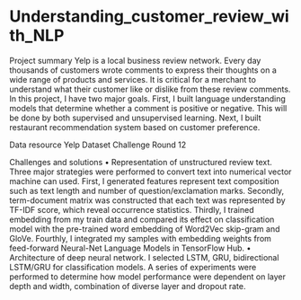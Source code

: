 # Understanding_customer_review_with_NLP

Project summary
Yelp is a local business review network.  Every day thousands of customers wrote comments to express their thoughts on a wide range of products and services. It is critical for a merchant to understand what their customer like or dislike from these review comments.
In this project, I have two major goals. First, I built language understanding models that determine whether a comment is positive or negative. This will be done by both supervised and unsupervised learning. Next, I built restaurant recommendation system based on customer preference.

Data resource
Yelp Dataset Challenge Round 12

Challenges and solutions
•	Representation of unstructured review text. Three major strategies were performed to convert text into numerical vector machine can used. First, I generated features represent text composition such as text length and number of question/exclamation marks. Secondly, term-document matrix was constructed that each text was represented by TF-IDF score, which reveal occurrence statistics. Thirdly, I trained embedding from my train data and compared its effect on classification model with the pre-trained word embedding of Word2Vec skip-gram and GloVe. Fourthly, I integrated my samples with embedding weights from feed-forward Neural-Net Language Models in TensorFlow Hub. 
•	Architecture of deep neural network.  I selected LSTM, GRU, bidirectional LSTM/GRU for classification models. A series of experiments were performed to determine how model performance were dependent on layer depth and width, combination of diverse layer and dropout rate.
